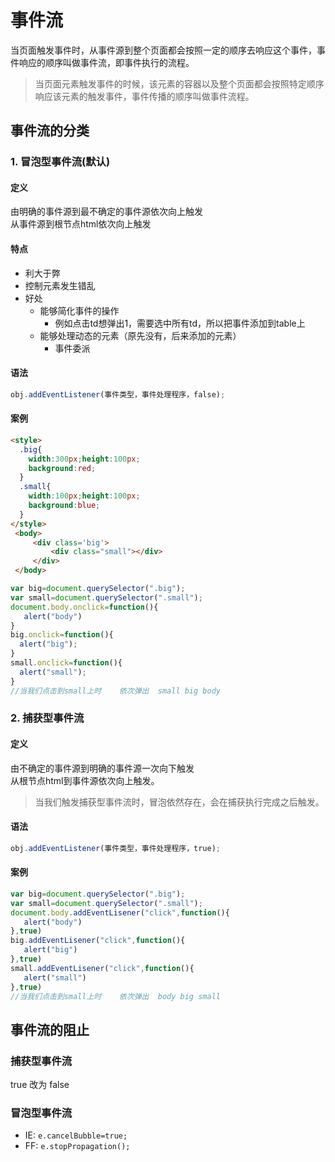 # 事件流
当页面触发事件时，从事件源到整个页面都会按照一定的顺序去响应这个事件，事件响应的顺序叫做事件流，即事件执行的流程。
> 当页面元素触发事件的时候，该元素的容器以及整个页面都会按照特定顺序响应该元素的触发事件，事件传播的顺序叫做事件流程。

## 事件流的分类
### 1. 冒泡型事件流(默认)
#### 定义
由明确的事件源到最不确定的事件源依次向上触发<br>
从事件源到根节点html依次向上触发

#### 特点
- 利大于弊
- 控制元素发生错乱
- 好处
  - 能够简化事件的操作
    - 例如点击td想弹出1，需要选中所有td，所以把事件添加到table上
  - 能够处理动态的元素（原先没有，后来添加的元素）
    - 事件委派

#### 语法
```javascript
obj.addEventListener(事件类型，事件处理程序，false);
```
#### 案例
```html
<style>
  .big{
    width:300px;height:100px;
    background:red;
  }
  .small{
    width:100px;height:100px;
    background:blue;
  }
</style>
 <body>
     <div class='big'>
         <div class="small"></div>
     </div>
 </body>
```
```javascript
var big=document.querySelector(".big");
var small=document.querySelector(".small");
document.body.onclick=function(){
   alert("body")
}
big.onclick=function(){
  alert("big");
}
small.onclick=function(){
  alert("small");
}
//当我们点击到small上时    依次弹出  small big body
```

### 2. 捕获型事件流
#### 定义
由不确定的事件源到明确的事件源一次向下触发<br>
从根节点html到事件源依次向上触发。
>当我们触发捕获型事件流时，冒泡依然存在，会在捕获执行完成之后触发。

#### 语法
```javascript
obj.addEventListener(事件类型，事件处理程序，true);
```

#### 案例

```javascript
var big=document.querySelector(".big");
var small=document.querySelector(".small");
document.body.addEventLisener("click",function(){
   alert("body")
},true)
big.addEventLisener("click",function(){
   alert("big")
},true)
small.addEventLisener("click",function(){
   alert("small")
},true)
//当我们点击到small上时    依次弹出  body big small
```

## 事件流的阻止
### 捕获型事件流
true 改为 false

### 冒泡型事件流
- IE: `e.cancelBubble=true;`
- FF: `e.stopPropagation();`
